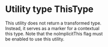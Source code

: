 # Utility type ThisType<Type>  

This utility does not return a transformed type.  
Instead, it serves as a marker for a contextual  
this type. Note that the noImplicitThis flag must  
be enabled to use this utility.  
